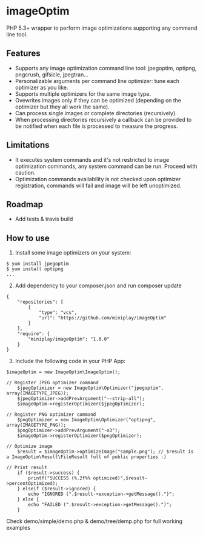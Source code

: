 imageOptim
==========

PHP 5.3+ wrapper to perform image optimizations supporting any command line tool.

Features
--------
* Supports any image optimization command line tool: jpegoptim, optipng, pngcrush, gifsicle, jpegtran...
* Personalizable arguments per command line optimizer: tune each optimizer as you like.
* Supports multiple optimizers for the same image type.
* Ovewrites images only if they can be optimized (depending on the optimizer but they all work the same).
* Can process single images or complete directories (recursively).
* When processing directories recursively a callback can be provided to be notified when each file is processed to measure the progress.

Limitations
-----------
* It executes system commands and it's not restricted to image optimization commands, any system command can be run. Proceed with caution.
* Optimization commands availability is not checked upon optimizer registration, commands will fail and image will be left unoptimized.

Roadmap
-------
* Add tests & travis build

How to use
----------

1. Install some image optimizers on your system:
```
$ yum install jpegoptim
$ yum install optipng
...
```

2. Add dependency to your composer.json and run composer update
```
{
    "repositories": [
        {
            "type": "vcs",
            "url": "https://github.com/miniplay/imageOptim"
        }
    ],
    "require": {
        "miniplay/imageOptim": "1.0.0"
    }
}
```

3. Include the following code in your PHP App:
```
$imageOptim = new ImageOptim\ImageOptim();

// Register JPEG optimizer command
    $jpegOptimizer = new ImageOptim\Optimizer("jpegoptim", array(IMAGETYPE_JPEG));
    $jpegOptimizer->addPrevArgument("--strip-all");
    $imageOptim->registerOptimizer($jpegOptimizer);

// Register PNG optimizer command
    $pngOptimizer = new ImageOptim\Optimizer("optipng", array(IMAGETYPE_PNG));
    $pngOptimizer->addPrevArgument("-o3");
    $imageOptim->registerOptimizer($pngOptimizer);
    
// Optimize image
    $result = $imageOptim->optimizeImage("sample.png"); // $result is a ImageOptim\Result\FileResult full of public properties :)
    
// Print result
    if ($result->success) {
        printf("SUCCESS (%.2f%% optimized)",$result->percentOptimized);
    } elseif ($result->ignored) {
        echo "IGNORED (".$result->exception->getMessage().")";
    } else {
        echo "FAILED (".$result->exception->getMessage().")";
    }
```

Check demo/simple/demo.php & demo/tree/demp.php for full working examples
